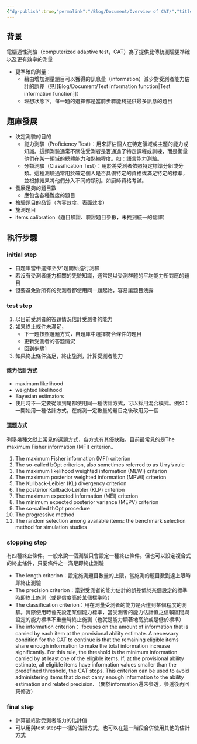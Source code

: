 ```yaml
---
{"dg-publish":true,"permalink":"/Blog/Document/Overview of CAT/","title":"電腦適性測驗概述","tags":["blog","CAT","adaptive_testing"],"created":"2023-08-17","updated":"2023-08-17"}
---
```



## 背景

電腦適性測驗（computerized adaptive test，CAT）為了提供比傳統測驗更準確以及更有效率的測量

- 更準確的測量：
    - 藉由增加測量題目可以獲得的訊息量（information）減少對受測者能力估計的誤差（見[[Blog/Document/Test information function\|Test information function]]）
    - 理想狀態下，每一題的選擇都是當前步驟能夠提供最多訊息的題目

## 題庫發展

- 決定測驗的目的
    - 能力測驗（Proficiency Test）：用來評估個人在特定領域或主題的能力或知識。這類測驗通常不關注受測者是否通過了特定課程或訓練，而是衡量他們在某一領域的總體能力和熟練程度。如：語言能力測驗。
    - 分類測驗（Classification Test）：用於將受測者依照特定標準分組或分類。這種測驗通常用於確定個人是否具備特定的資格或滿足特定的標準，並根據結果將他們分入不同的類別。如廚師資格考試。
- 發展足夠的題目數
    - 應包含各種難度的題目
- 檢驗題目的品質（內容效度、表面效度）
- 施測題目
- items calibration（題目驗證、驗證題目參數，未找到統一的翻譯）

## 執行步驟


<style> .container {font-family: sans-serif; text-align: center;} .button-wrapper button {z-index: 1;height: 40px; width: 100px; margin: 10px;padding: 5px;} .excalidraw .App-menu_top .buttonList { display: flex;} .excalidraw-wrapper { height: 800px; margin: 50px; position: relative;} :root[dir="ltr"] .excalidraw .layer-ui__wrapper .zen-mode-transition.App-menu_bottom--transition-left {transform: none;} </style><script src="https://cdn.jsdelivr.net/npm/react@17/umd/react.production.min.js"></script><script src="https://cdn.jsdelivr.net/npm/react-dom@17/umd/react-dom.production.min.js"></script><script type="text/javascript" src="https://cdn.jsdelivr.net/npm/@excalidraw/excalidraw@0/dist/excalidraw.production.min.js"></script><div id="CAT_process_stepsexcalidraw.md1"></div><script>(function(){const InitialData={"type":"excalidraw","version":2,"source":"https://github.com/zsviczian/obsidian-excalidraw-plugin/releases/tag/1.9.16","elements":[{"type":"rectangle","version":258,"versionNonce":936577672,"isDeleted":false,"id":"3DBSIjFqTssj68WNX_hhS","fillStyle":"hachure","strokeWidth":1,"strokeStyle":"solid","roughness":1,"opacity":100,"angle":0,"x":-510.01953125,"y":-35.296875,"strokeColor":"#1e1e1e","backgroundColor":"transparent","width":174,"height":87,"seed":2011189640,"groupIds":[],"frameId":null,"roundness":null,"boundElements":[{"type":"text","id":"XgbKWAjn"},{"id":"fOtLwpNuxM8fnyFRIJ-Hh","type":"arrow"}],"updated":1692254299132,"link":null,"locked":false},{"type":"text","version":325,"versionNonce":126857096,"isDeleted":false,"id":"XgbKWAjn","fillStyle":"hachure","strokeWidth":1,"strokeStyle":"solid","roughness":1,"opacity":100,"angle":0,"x":-493.01953125,"y":-16.796875,"strokeColor":"#1e1e1e","backgroundColor":"transparent","width":140,"height":50,"seed":170023928,"groupIds":[],"frameId":null,"roundness":null,"boundElements":[],"updated":1692254302839,"link":null,"locked":false,"fontSize":20,"fontFamily":1,"text":"選擇初始題目\n或題組開始測驗","rawText":"選擇初始題目\n或題組開始測驗","textAlign":"center","verticalAlign":"middle","containerId":"3DBSIjFqTssj68WNX_hhS","originalText":"選擇初始題目\n或題組開始測驗","lineHeight":1.25,"baseline":43},{"type":"rectangle","version":163,"versionNonce":97161464,"isDeleted":false,"id":"8xFr5rTGZkjlWS1QvgRyn","fillStyle":"hachure","strokeWidth":1,"strokeStyle":"solid","roughness":1,"opacity":100,"angle":0,"x":-223.55078125,"y":-34.88671875,"strokeColor":"#1e1e1e","backgroundColor":"transparent","width":174,"height":87,"seed":904113144,"groupIds":[],"frameId":null,"roundness":{"type":3},"boundElements":[{"type":"text","id":"nexiAgp9"},{"id":"fOtLwpNuxM8fnyFRIJ-Hh","type":"arrow"},{"id":"uPqmgC-xjBv80Z2VEEDGt","type":"arrow"},{"id":"17O3dJGb_rGfACTs6L6ok","type":"arrow"}],"updated":1692254231531,"link":null,"locked":false},{"type":"text","version":252,"versionNonce":1222724744,"isDeleted":false,"id":"nexiAgp9","fillStyle":"hachure","strokeWidth":1,"strokeStyle":"solid","roughness":1,"opacity":100,"angle":0,"x":-186.55078125,"y":-16.38671875,"strokeColor":"#1e1e1e","backgroundColor":"transparent","width":100,"height":50,"seed":1031499000,"groupIds":[],"frameId":null,"roundness":null,"boundElements":[],"updated":1692254118757,"link":null,"locked":false,"fontSize":20,"fontFamily":1,"text":"中途估計\n受測者能力","rawText":"中途估計\n受測者能力","textAlign":"center","verticalAlign":"middle","containerId":"8xFr5rTGZkjlWS1QvgRyn","originalText":"中途估計\n受測者能力","lineHeight":1.25,"baseline":43},{"type":"rectangle","version":295,"versionNonce":38227960,"isDeleted":false,"id":"UX0IbEqCEstbinR1EgWyq","fillStyle":"hachure","strokeWidth":1,"strokeStyle":"solid","roughness":1,"opacity":100,"angle":0,"x":-223.140625,"y":92.232421875,"strokeColor":"#1e1e1e","backgroundColor":"transparent","width":174,"height":87,"seed":956273032,"groupIds":[],"frameId":null,"roundness":{"type":3},"boundElements":[{"type":"text","id":"3ZPr4MsA"},{"id":"hzipr9q5ufaswa95qBgJA","type":"arrow"},{"id":"17O3dJGb_rGfACTs6L6ok","type":"arrow"}],"updated":1692254231531,"link":null,"locked":false},{"type":"text","version":416,"versionNonce":354910712,"isDeleted":false,"id":"3ZPr4MsA","fillStyle":"hachure","strokeWidth":1,"strokeStyle":"solid","roughness":1,"opacity":100,"angle":0,"x":-216.140625,"y":110.732421875,"strokeColor":"#1e1e1e","backgroundColor":"transparent","width":160,"height":50,"seed":1025777800,"groupIds":[],"frameId":null,"roundness":null,"boundElements":[],"updated":1692254054745,"link":null,"locked":false,"fontSize":20,"fontFamily":1,"text":"更新受測者的反應\n模式","rawText":"更新受測者的反應模式","textAlign":"center","verticalAlign":"middle","containerId":"UX0IbEqCEstbinR1EgWyq","originalText":"更新受測者的反應模式","lineHeight":1.25,"baseline":43},{"type":"rectangle","version":288,"versionNonce":541727480,"isDeleted":false,"id":"QIfRHqwYgnzFfMg0M5xBf","fillStyle":"hachure","strokeWidth":1,"strokeStyle":"solid","roughness":1,"opacity":100,"angle":0,"x":-223.140625,"y":219.3515625,"strokeColor":"#1e1e1e","backgroundColor":"transparent","width":174,"height":87,"seed":1524307960,"groupIds":[],"frameId":null,"roundness":{"type":3},"boundElements":[{"type":"text","id":"Iea3YzwP"},{"id":"VkZuWPTHWt7alpADH73zR","type":"arrow"},{"id":"hzipr9q5ufaswa95qBgJA","type":"arrow"}],"updated":1692254227920,"link":null,"locked":false},{"type":"text","version":451,"versionNonce":783180024,"isDeleted":false,"id":"Iea3YzwP","fillStyle":"hachure","strokeWidth":1,"strokeStyle":"solid","roughness":1,"opacity":100,"angle":0,"x":-186.140625,"y":237.8515625,"strokeColor":"#1e1e1e","backgroundColor":"transparent","width":100,"height":50,"seed":681924856,"groupIds":[],"frameId":null,"roundness":null,"boundElements":[],"updated":1692254049212,"link":null,"locked":false,"fontSize":20,"fontFamily":1,"text":"選擇下一題\n施測題目","rawText":"選擇下一題\n施測題目","textAlign":"center","verticalAlign":"middle","containerId":"QIfRHqwYgnzFfMg0M5xBf","originalText":"選擇下一題\n施測題目","lineHeight":1.25,"baseline":43},{"type":"rectangle","version":351,"versionNonce":825150600,"isDeleted":false,"id":"CPVMy6Fa30wjj8moGnC6D","fillStyle":"hachure","strokeWidth":1,"strokeStyle":"solid","roughness":1,"opacity":100,"angle":0,"x":338.6640625,"y":219.3515625,"strokeColor":"#1e1e1e","backgroundColor":"transparent","width":174,"height":87,"seed":994394872,"groupIds":[],"frameId":null,"roundness":null,"boundElements":[{"type":"text","id":"HNTwAmXH"},{"id":"z4E_JoYU2zDTEqWneFgm8","type":"arrow"}],"updated":1692254215558,"link":null,"locked":false},{"type":"text","version":561,"versionNonce":1573091832,"isDeleted":false,"id":"HNTwAmXH","fillStyle":"hachure","strokeWidth":1,"strokeStyle":"solid","roughness":1,"opacity":100,"angle":0,"x":375.6640625,"y":237.8515625,"strokeColor":"#1e1e1e","backgroundColor":"transparent","width":100,"height":50,"seed":1888625656,"groupIds":[],"frameId":null,"roundness":null,"boundElements":[],"updated":1692254106883,"link":null,"locked":false,"fontSize":20,"fontFamily":1,"text":"最終受測者\n能力估計","rawText":"最終受測者\n能力估計","textAlign":"center","verticalAlign":"middle","containerId":"CPVMy6Fa30wjj8moGnC6D","originalText":"最終受測者\n能力估計","lineHeight":1.25,"baseline":43},{"type":"diamond","version":222,"versionNonce":993272312,"isDeleted":false,"id":"5NjqqckoWG9rKvPBKqPJ-","fillStyle":"hachure","strokeWidth":1,"strokeStyle":"solid","roughness":1,"opacity":100,"angle":0,"x":49.26171875,"y":63.880859375,"strokeColor":"#1e1e1e","backgroundColor":"transparent","width":206,"height":143,"seed":1750665720,"groupIds":[],"frameId":null,"roundness":null,"boundElements":[{"type":"text","id":"iRaLLbi0"},{"id":"uPqmgC-xjBv80Z2VEEDGt","type":"arrow"},{"id":"VkZuWPTHWt7alpADH73zR","type":"arrow"},{"id":"4uhgDGLkV77JLjkF9pwER","type":"arrow"}],"updated":1692254203780,"link":null,"locked":false},{"type":"text","version":151,"versionNonce":1186674168,"isDeleted":false,"id":"iRaLLbi0","fillStyle":"hachure","strokeWidth":1,"strokeStyle":"solid","roughness":1,"opacity":100,"angle":0,"x":112.26171875,"y":110.630859375,"strokeColor":"#1e1e1e","backgroundColor":"transparent","width":80,"height":50,"seed":2120366840,"groupIds":[],"frameId":null,"roundness":null,"boundElements":[],"updated":1692254160490,"link":null,"locked":false,"fontSize":20,"fontFamily":1,"text":"滿足終止\n條件？","rawText":"滿足終止條件？","textAlign":"center","verticalAlign":"middle","containerId":"5NjqqckoWG9rKvPBKqPJ-","originalText":"滿足終止條件？","lineHeight":1.25,"baseline":43},{"type":"rectangle","version":478,"versionNonce":602914184,"isDeleted":false,"id":"zUQpZv7QicC47F9HH7rNg","fillStyle":"hachure","strokeWidth":1,"strokeStyle":"solid","roughness":1,"opacity":100,"angle":0,"x":338.25390625,"y":-34.88671875,"strokeColor":"#1e1e1e","backgroundColor":"transparent","width":174,"height":87,"seed":731753352,"groupIds":[],"frameId":null,"roundness":{"type":3},"boundElements":[{"type":"text","id":"eUEf7RdE"},{"id":"4uhgDGLkV77JLjkF9pwER","type":"arrow"},{"id":"z4E_JoYU2zDTEqWneFgm8","type":"arrow"}],"updated":1692254215558,"link":null,"locked":false},{"type":"text","version":661,"versionNonce":2132179848,"isDeleted":false,"id":"eUEf7RdE","fillStyle":"hachure","strokeWidth":1,"strokeStyle":"solid","roughness":1,"opacity":100,"angle":0,"x":385.25390625,"y":-3.88671875,"strokeColor":"#1e1e1e","backgroundColor":"transparent","width":80,"height":25,"seed":686750344,"groupIds":[],"frameId":null,"roundness":null,"boundElements":[],"updated":1692254118757,"link":null,"locked":false,"fontSize":20,"fontFamily":1,"text":"結束測驗","rawText":"結束測驗","textAlign":"center","verticalAlign":"middle","containerId":"zUQpZv7QicC47F9HH7rNg","originalText":"結束測驗","lineHeight":1.25,"baseline":18},{"type":"arrow","version":99,"versionNonce":875264184,"isDeleted":false,"id":"fOtLwpNuxM8fnyFRIJ-Hh","fillStyle":"hachure","strokeWidth":1,"strokeStyle":"solid","roughness":1,"opacity":100,"angle":0,"x":-328.2265625,"y":5.916116361249626,"strokeColor":"#1e1e1e","backgroundColor":"transparent","width":94.98437499999994,"height":0.8182953565270941,"seed":390923000,"groupIds":[],"frameId":null,"roundness":null,"boundElements":[],"updated":1692591706386,"link":null,"locked":false,"startBinding":{"elementId":"3DBSIjFqTssj68WNX_hhS","gap":7.79296875,"focus":-0.033228894294437476},"endBinding":{"elementId":"8xFr5rTGZkjlWS1QvgRyn","gap":9.69140625,"focus":0.09827141158493356},"lastCommittedPoint":null,"startArrowhead":null,"endArrowhead":"arrow","points":[[0,0],[94.98437499999994,-0.8182953565270941]]},{"type":"arrow","version":463,"versionNonce":1954011336,"isDeleted":false,"id":"uPqmgC-xjBv80Z2VEEDGt","fillStyle":"hachure","strokeWidth":1,"strokeStyle":"solid","roughness":1,"opacity":100,"angle":0,"x":-34.26953125,"y":-0.9369717006545422,"strokeColor":"#1e1e1e","backgroundColor":"transparent","width":183.2762507488261,"height":61.7762195637623,"seed":2074366856,"groupIds":[],"frameId":null,"roundness":null,"boundElements":[],"updated":1692591706408,"link":null,"locked":false,"startBinding":{"elementId":"8xFr5rTGZkjlWS1QvgRyn","gap":15.28125,"focus":-0.18961166172656496},"endBinding":{"elementId":"5NjqqckoWG9rKvPBKqPJ-","gap":5.981838598120589,"focus":0.0036633324406616353},"lastCommittedPoint":null,"startArrowhead":null,"endArrowhead":"arrow","points":[[0,0],[180.34375,-1.9770907993454578],[183.2762507488261,59.799128764416835]]},{"type":"arrow","version":195,"versionNonce":304412600,"isDeleted":false,"id":"VkZuWPTHWt7alpADH73zR","fillStyle":"hachure","strokeWidth":1,"strokeStyle":"solid","roughness":1,"opacity":100,"angle":0,"x":156.2938046180277,"y":215.68694751414407,"strokeColor":"#1e1e1e","backgroundColor":"transparent","width":193.1953125,"height":56.996646235855934,"seed":1929462776,"groupIds":[],"frameId":null,"roundness":null,"boundElements":[{"type":"text","id":"3LbOfWmB"}],"updated":1692591706408,"link":null,"locked":false,"startBinding":{"elementId":"5NjqqckoWG9rKvPBKqPJ-","gap":9.685293220213964,"focus":-0.008967390340740322},"endBinding":{"elementId":"QIfRHqwYgnzFfMg0M5xBf","gap":14.4453125,"focus":0.08682529012151195},"lastCommittedPoint":null,"startArrowhead":null,"endArrowhead":"arrow","points":[[0,0],[2.206195381972293,56.996646235855934],[-190.9891171180277,53.125552485855934]]},{"type":"text","version":5,"versionNonce":855217288,"isDeleted":false,"id":"3LbOfWmB","fillStyle":"hachure","strokeWidth":1,"strokeStyle":"solid","roughness":1,"opacity":100,"angle":0,"x":148.5,"y":260.18359375,"strokeColor":"#1e1e1e","backgroundColor":"transparent","width":20,"height":25,"seed":1725846776,"groupIds":[],"frameId":null,"roundness":null,"boundElements":[],"updated":1692254253068,"link":null,"locked":false,"fontSize":20,"fontFamily":1,"text":"否","rawText":"否","textAlign":"center","verticalAlign":"middle","containerId":"VkZuWPTHWt7alpADH73zR","originalText":"否","lineHeight":1.25,"baseline":18},{"type":"arrow","version":279,"versionNonce":1662861496,"isDeleted":false,"id":"4uhgDGLkV77JLjkF9pwER","fillStyle":"hachure","strokeWidth":1,"strokeStyle":"solid","roughness":1,"opacity":100,"angle":0,"x":263.56569936523584,"y":135.380859375,"strokeColor":"#1e1e1e","backgroundColor":"transparent","width":68.25070688476416,"height":134.169921875,"seed":1971633032,"groupIds":[],"frameId":null,"roundness":null,"boundElements":[{"type":"text","id":"Giqp34Fd"}],"updated":1692591706411,"link":null,"locked":false,"startBinding":{"elementId":"5NjqqckoWG9rKvPBKqPJ-","gap":7.747782840381291,"focus":1.080621171021707},"endBinding":{"elementId":"zUQpZv7QicC47F9HH7rNg","gap":6.4375,"focus":0.09381377056129639},"lastCommittedPoint":null,"startArrowhead":null,"endArrowhead":"arrow","points":[[0,0],[0.8874256347641563,-134.169921875],[68.25070688476416,-132.845703125]]},{"type":"text","version":5,"versionNonce":703008904,"isDeleted":false,"id":"Giqp34Fd","fillStyle":"hachure","strokeWidth":1,"strokeStyle":"solid","roughness":1,"opacity":100,"angle":0,"x":254.453125,"y":-11.2890625,"strokeColor":"#1e1e1e","backgroundColor":"transparent","width":20,"height":25,"seed":233838840,"groupIds":[],"frameId":null,"roundness":null,"boundElements":[],"updated":1692254257846,"link":null,"locked":false,"fontSize":20,"fontFamily":1,"text":"是","rawText":"是","textAlign":"center","verticalAlign":"middle","containerId":"4uhgDGLkV77JLjkF9pwER","originalText":"是","lineHeight":1.25,"baseline":18},{"type":"arrow","version":129,"versionNonce":1612999096,"isDeleted":false,"id":"z4E_JoYU2zDTEqWneFgm8","fillStyle":"hachure","strokeWidth":1,"strokeStyle":"solid","roughness":1,"opacity":100,"angle":0,"x":427.2734375,"y":62.6953125,"strokeColor":"#1e1e1e","backgroundColor":"transparent","width":3.96875,"height":149.27734375,"seed":378155912,"groupIds":[],"frameId":null,"roundness":null,"boundElements":[],"updated":1692591706411,"link":null,"locked":false,"startBinding":{"elementId":"zUQpZv7QicC47F9HH7rNg","gap":10.58203125,"focus":-0.006598306975702165},"endBinding":{"elementId":"CPVMy6Fa30wjj8moGnC6D","gap":7.37890625,"focus":0.07861941197589362},"lastCommittedPoint":null,"startArrowhead":null,"endArrowhead":"arrow","points":[[0,0],[3.96875,149.27734375]]},{"type":"arrow","version":74,"versionNonce":290522552,"isDeleted":false,"id":"hzipr9q5ufaswa95qBgJA","fillStyle":"hachure","strokeWidth":1,"strokeStyle":"solid","roughness":1,"opacity":100,"angle":0,"x":-133.51171875,"y":212.2421875,"strokeColor":"#1e1e1e","backgroundColor":"transparent","width":1.6580934042132753,"height":32.009765625,"seed":28572552,"groupIds":[],"frameId":null,"roundness":null,"boundElements":[],"updated":1692591706402,"link":null,"locked":false,"startBinding":{"elementId":"QIfRHqwYgnzFfMg0M5xBf","gap":7.109375,"focus":0.05882643194522213},"endBinding":{"elementId":"UX0IbEqCEstbinR1EgWyq","gap":1,"focus":0.014949252207708522},"lastCommittedPoint":null,"startArrowhead":null,"endArrowhead":"arrow","points":[[0,0],[-1.6580934042132753,-32.009765625]]},{"type":"arrow","version":60,"versionNonce":1858446280,"isDeleted":false,"id":"17O3dJGb_rGfACTs6L6ok","fillStyle":"hachure","strokeWidth":1,"strokeStyle":"solid","roughness":1,"opacity":100,"angle":0,"x":-137.1328125,"y":85.92578125,"strokeColor":"#1e1e1e","backgroundColor":"transparent","width":0.828125,"height":32.56640625,"seed":260824968,"groupIds":[],"frameId":null,"roundness":null,"boundElements":[],"updated":1692591706397,"link":null,"locked":false,"startBinding":{"elementId":"UX0IbEqCEstbinR1EgWyq","gap":6.306640625,"focus":0.0031137004265248632},"endBinding":{"elementId":"8xFr5rTGZkjlWS1QvgRyn","gap":1.24609375,"focus":0.028919617191211923},"lastCommittedPoint":null,"startArrowhead":null,"endArrowhead":"arrow","points":[[0,0],[-0.828125,-32.56640625]]},{"type":"line","version":125,"versionNonce":971494648,"isDeleted":false,"id":"6jDzi7PCYa2N3XbQkP8Oz","fillStyle":"hachure","strokeWidth":2,"strokeStyle":"solid","roughness":2,"opacity":100,"angle":0,"x":-321.7109375,"y":-73.93972412313639,"strokeColor":"#1971c2","backgroundColor":"transparent","width":209.515625,"height":0.78125,"seed":1236232440,"groupIds":["X6pww9u8jvjy2bQmX-ec1"],"frameId":null,"roundness":null,"boundElements":[],"updated":1692254439132,"link":null,"locked":false,"startBinding":null,"endBinding":null,"lastCommittedPoint":null,"startArrowhead":null,"endArrowhead":null,"points":[[0,0],[-209.515625,0.78125]]},{"type":"text","version":42,"versionNonce":1016397512,"isDeleted":false,"id":"NCTNJjJ3","fillStyle":"hachure","strokeWidth":2,"strokeStyle":"solid","roughness":2,"opacity":100,"angle":0,"x":-491.5625,"y":-110.98659912313639,"strokeColor":"#1971c2","backgroundColor":"transparent","width":133.39987182617188,"height":25,"seed":1590178184,"groupIds":["X6pww9u8jvjy2bQmX-ec1"],"frameId":null,"roundness":null,"boundElements":[],"updated":1692687727476,"link":null,"locked":false,"fontSize":20,"fontFamily":1,"text":"Starting step","rawText":"Starting step","textAlign":"left","verticalAlign":"top","containerId":null,"originalText":"Starting step","lineHeight":1.25,"baseline":18},{"type":"line","version":244,"versionNonce":1628599800,"isDeleted":false,"id":"4SI6K8wst2bz5_iFD5A1v","fillStyle":"hachure","strokeWidth":2,"strokeStyle":"solid","roughness":2,"opacity":100,"angle":0,"x":-25.842207675576446,"y":-73.52956787313639,"strokeColor":"#1971c2","backgroundColor":"transparent","width":209.515625,"height":0.78125,"seed":1504073720,"groupIds":["3U4ybB5QVHXyWS3g5f9gc"],"frameId":null,"roundness":null,"boundElements":[],"updated":1692254439132,"link":null,"locked":false,"startBinding":null,"endBinding":null,"lastCommittedPoint":null,"startArrowhead":null,"endArrowhead":null,"points":[[0,0],[-209.515625,0.78125]]},{"type":"text","version":174,"versionNonce":1112879544,"isDeleted":false,"id":"RkfqbV2O","fillStyle":"hachure","strokeWidth":2,"strokeStyle":"solid","roughness":2,"opacity":100,"angle":0,"x":-195.69377017557645,"y":-110.98659912313639,"strokeColor":"#1971c2","backgroundColor":"transparent","width":102.139892578125,"height":25,"seed":738760952,"groupIds":["3U4ybB5QVHXyWS3g5f9gc"],"frameId":null,"roundness":null,"boundElements":[],"updated":1692687727476,"link":null,"locked":false,"fontSize":20,"fontFamily":1,"text":"Test step","rawText":"Test step","textAlign":"left","verticalAlign":"top","containerId":null,"originalText":"Test step","lineHeight":1.25,"baseline":18},{"type":"line","version":247,"versionNonce":1816196856,"isDeleted":false,"id":"TrMRXvSUdmKAckm-1khEM","fillStyle":"hachure","strokeWidth":2,"strokeStyle":"solid","roughness":2,"opacity":100,"angle":0,"x":240.01398051136448,"y":-73.52956787313639,"strokeColor":"#1971c2","backgroundColor":"transparent","width":209.515625,"height":0.78125,"seed":1040366472,"groupIds":["hE5qoJyIEkXE_TC34eO5v"],"frameId":null,"roundness":null,"boundElements":[],"updated":1692254439132,"link":null,"locked":false,"startBinding":null,"endBinding":null,"lastCommittedPoint":null,"startArrowhead":null,"endArrowhead":null,"points":[[0,0],[-209.515625,0.78125]]},{"type":"text","version":178,"versionNonce":505013704,"isDeleted":false,"id":"qpyf4Qi1","fillStyle":"hachure","strokeWidth":2,"strokeStyle":"solid","roughness":2,"opacity":100,"angle":0,"x":70.16241801136448,"y":-110.98659912313639,"strokeColor":"#1971c2","backgroundColor":"transparent","width":130.95985412597656,"height":25,"seed":1278347912,"groupIds":["hE5qoJyIEkXE_TC34eO5v"],"frameId":null,"roundness":null,"boundElements":[],"updated":1692687727476,"link":null,"locked":false,"fontSize":20,"fontFamily":1,"text":"Stopping step","rawText":"Stopping step","textAlign":"left","verticalAlign":"top","containerId":null,"originalText":"Stopping step","lineHeight":1.25,"baseline":18},{"type":"line","version":248,"versionNonce":1878480888,"isDeleted":false,"id":"sSB4ZBLYFkukAlgKGnRLZ","fillStyle":"hachure","strokeWidth":2,"strokeStyle":"solid","roughness":2,"opacity":100,"angle":0,"x":529.1936680113645,"y":-73.52956787313639,"strokeColor":"#1971c2","backgroundColor":"transparent","width":209.515625,"height":0.78125,"seed":964586888,"groupIds":["Lzkjw22p-rCgdXKkQ9Wbc"],"frameId":null,"roundness":null,"boundElements":[],"updated":1692254439132,"link":null,"locked":false,"startBinding":null,"endBinding":null,"lastCommittedPoint":null,"startArrowhead":null,"endArrowhead":null,"points":[[0,0],[-209.515625,0.78125]]},{"type":"text","version":177,"versionNonce":1429617336,"isDeleted":false,"id":"bmiKkEKU","fillStyle":"hachure","strokeWidth":2,"strokeStyle":"solid","roughness":2,"opacity":100,"angle":0,"x":359.3421055113645,"y":-110.98659912313639,"strokeColor":"#1971c2","backgroundColor":"transparent","width":96.75991821289062,"height":25,"seed":23559304,"groupIds":["Lzkjw22p-rCgdXKkQ9Wbc"],"frameId":null,"roundness":null,"boundElements":[],"updated":1692687727476,"link":null,"locked":false,"fontSize":20,"fontFamily":1,"text":"Final step","rawText":"Final step","textAlign":"left","verticalAlign":"top","containerId":null,"originalText":"Final step","lineHeight":1.25,"baseline":18}],"appState":{"theme":"light","viewBackgroundColor":"#ffffff","currentItemStrokeColor":"#1971c2","currentItemBackgroundColor":"transparent","currentItemFillStyle":"hachure","currentItemStrokeWidth":2,"currentItemStrokeStyle":"solid","currentItemRoughness":2,"currentItemOpacity":100,"currentItemFontFamily":1,"currentItemFontSize":20,"currentItemTextAlign":"left","currentItemStartArrowhead":null,"currentItemEndArrowhead":"arrow","scrollX":566.051783913164,"scrollY":222.01448800853788,"zoom":{"value":1.6500000000000001},"currentItemRoundness":"sharp","gridSize":null,"currentStrokeOptions":null,"previousGridSize":null,"frameRendering":{"enabled":true,"clip":true,"name":true,"outline":true}},"files":{}};InitialData.scrollToContent=true;App=()=>{const e=React.useRef(null),t=React.useRef(null),[n,i]=React.useState({width:void 0,height:void 0});return React.useEffect(()=>{i({width:t.current.getBoundingClientRect().width,height:t.current.getBoundingClientRect().height});const e=()=>{i({width:t.current.getBoundingClientRect().width,height:t.current.getBoundingClientRect().height})};return window.addEventListener("resize",e),()=>window.removeEventListener("resize",e)},[t]),React.createElement(React.Fragment,null,React.createElement("div",{className:"excalidraw-wrapper",ref:t},React.createElement(ExcalidrawLib.Excalidraw,{ref:e,width:n.width,height:n.height,initialData:InitialData,viewModeEnabled:!0,zenModeEnabled:!0,gridModeEnabled:!1})))},excalidrawWrapper=document.getElementById("CAT_process_stepsexcalidraw.md1");ReactDOM.render(React.createElement(App),excalidrawWrapper);})();</script>


### initial step

- 自題庫當中選擇至少1題開始進行測驗
- 若沒有受測者能力相關的先驗知識，通常是以受測群體的平均能力所對應的題目
- 但要避免對所有的受測者都使用同一題起始，容易讓題目洩露

### test step

1. 以目前受測者的答題情況估計受測者的能力
2. 如果終止條件未滿足，
    - 下一題按照選題方式，自題庫中選擇符合條件的題目
    - 更新受測者的答題情況
    - 回到步驟1
3. 如果終止條件滿足，終止施測，計算受測者能力

#### 能力估計方式

- maximum likelihood
- weighted likelihood
- Bayesian estimators
- 使用時不一定要從頭到尾都使用同一種估計方式，可以採用混合模式。例如：一開始用一種估計方式，在施測一定數量的題目之後改用另一個

#### 選題方式

列舉幾種文獻上常見的選題方式，各方式有其優缺點。目前最常見的是The maximum Fisher information (MFI) criterion。

1. The maximum Fisher information (MFI) criterion
2. The so-called bOpt criterion, also sometimes referred to as Urry’s rule
3. The maximum likelihood weighted information (MLWI) criterion
4. The maximum posterior weighted information (MPWI) criterion
5. The Kullback-Leibler (KL) divergency criterion
6. The posterior Kullback-Leibler (KLP) criterion
7. The maximum expected information (MEI) criterion
8. The minimum expected posterior variance (MEPV) criterion
9. The so-called thOpt procedure
10. The progressive method
11. The random selection among available items: the benchmark selection method for simulation studies

### stopping step

有四種終止條件。一般來說一個測驗只會設定一種終止條件。但也可以設定複合式的終止條件，只要條件之一滿足即終止測驗

- The length criterion：設定施測題目數量的上限，當施測的題目數到達上限時即終止測驗 
- The precision criterion：當對受測者的能力估計的誤差低於某個設定的標準時即終止施測（或是信度高於某個標準時）
- The classification criterion：用在測量受測者的能力是否達到某個程度的測驗。實際使用時會先設定某個能力標準，當受測者的能力估計值之信賴區間與設定的能力標準不重疊時終止施測（也就是能力顯著地高於或是低於標準）
- The information criterion： focuses on the amount of information that is carried by each item at the provisional ability estimate. A necessary condition for the CAT to continue is that the remaining eligible items share enough information to make the total information increase significantly. For this rule, the threshold is the minimum information carried by at least one of the eligible items. If, at the provisional ability estimate, all eligible items have information values smaller than the predefined threshold, the CAT stops. This criterion can be used to avoid administering items that do not carry enough information to the ability estimation and related precision. （關於information還未參透，參透後再回來修改）

### final step

- 計算最終對受測者能力的估計值
- 可以用與test step中一樣的估計方式，也可以在這一階段合併使用其他的估計方式